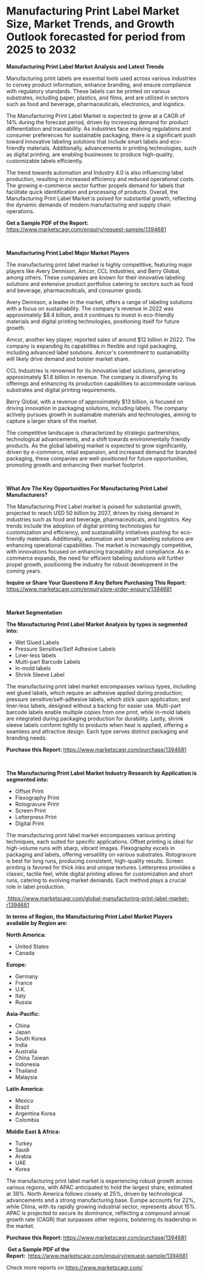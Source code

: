 <p><h1>Manufacturing Print Label Market Size, Market Trends, and Growth Outlook forecasted for period from 2025 to 2032</h1></p><p><strong>Manufacturing Print Label Market Analysis and Latest Trends</strong></p>
<p><p>Manufacturing print labels are essential tools used across various industries to convey product information, enhance branding, and ensure compliance with regulatory standards. These labels can be printed on various substrates, including paper, plastics, and films, and are utilized in sectors such as food and beverage, pharmaceuticals, electronics, and logistics.</p><p>The Manufacturing Print Label Market is expected to grow at a CAGR of 14% during the forecast period, driven by increasing demand for product differentiation and traceability. As industries face evolving regulations and consumer preferences for sustainable packaging, there is a significant push toward innovative labeling solutions that include smart labels and eco-friendly materials. Additionally, advancements in printing technologies, such as digital printing, are enabling businesses to produce high-quality, customizable labels efficiently. </p><p>The trend towards automation and Industry 4.0 is also influencing label production, resulting in increased efficiency and reduced operational costs. The growing e-commerce sector further propels demand for labels that facilitate quick identification and processing of products. Overall, the Manufacturing Print Label Market is poised for substantial growth, reflecting the dynamic demands of modern manufacturing and supply chain operations.</p></p>
<p><strong>Get a Sample PDF of the Report:&nbsp;</strong> <a href="https://www.marketscagr.com/enquiry/request-sample/1394681?utm_campaign=2653&utm_medium=2&utm_source=Github&utm_content=ia&utm_term=22032025&utm_id=manufacturing-print-label">https://www.marketscagr.com/enquiry/request-sample/1394681</a></p>
<p>&nbsp;</p>
<p><strong>Manufacturing Print Label Major Market Players</strong></p>
<p><p>The manufacturing print label market is highly competitive, featuring major players like Avery Dennison, Amcor, CCL Industries, and Berry Global, among others. These companies are known for their innovative labeling solutions and extensive product portfolios catering to sectors such as food and beverage, pharmaceuticals, and consumer goods.</p><p>Avery Dennison, a leader in the market, offers a range of labeling solutions with a focus on sustainability. The company's revenue in 2022 was approximately $8.4 billion, and it continues to invest in eco-friendly materials and digital printing technologies, positioning itself for future growth.</p><p>Amcor, another key player, reported sales of around $12 billion in 2022. The company is expanding its capabilities in flexible and rigid packaging, including advanced label solutions. Amcor's commitment to sustainability will likely drive demand and bolster market share.</p><p>CCL Industries is renowned for its innovative label solutions, generating approximately $1.6 billion in revenue. The company is diversifying its offerings and enhancing its production capabilities to accommodate various substrates and digital printing requirements.</p><p>Berry Global, with a revenue of approximately $13 billion, is focused on driving innovation in packaging solutions, including labels. The company actively pursues growth in sustainable materials and technologies, aiming to capture a larger share of the market.</p><p>The competitive landscape is characterized by strategic partnerships, technological advancements, and a shift towards environmentally friendly products. As the global labeling market is expected to grow significantly, driven by e-commerce, retail expansion, and increased demand for branded packaging, these companies are well-positioned for future opportunities, promoting growth and enhancing their market footprint.</p></p>
<p>&nbsp;</p>
<p><strong>What Are The Key Opportunities For Manufacturing Print Label Manufacturers?</strong></p>
<p><p>The Manufacturing Print Label market is poised for substantial growth, projected to reach USD 50 billion by 2027, driven by rising demand in industries such as food and beverage, pharmaceuticals, and logistics. Key trends include the adoption of digital printing technologies for customization and efficiency, and sustainability initiatives pushing for eco-friendly materials. Additionally, automation and smart labeling solutions are enhancing operational capabilities. The market is increasingly competitive, with innovations focused on enhancing traceability and compliance. As e-commerce expands, the need for efficient labeling solutions will further propel growth, positioning the industry for robust development in the coming years.</p></p>
<p><strong>Inquire or Share Your Questions If Any Before Purchasing This Report:</strong> <a href="https://www.marketscagr.com/enquiry/pre-order-enquiry/1394681?utm_campaign=2653&utm_medium=2&utm_source=Github&utm_content=ia&utm_term=22032025&utm_id=manufacturing-print-label">https://www.marketscagr.com/enquiry/pre-order-enquiry/1394681</a></p>
<p>&nbsp;</p>
<p><strong>Market Segmentation</strong></p>
<p><strong>The Manufacturing Print Label Market Analysis by types is segmented into:</strong></p>
<p><ul><li>Wet Glued Labels</li><li>Pressure Sensitive/Self Adhesive Labels</li><li>Liner-less labels</li><li>Multi-part Barcode Labels</li><li>In-mold labels</li><li>Shrink Sleeve Label</li></ul></p>
<p><p>The manufacturing print label market encompasses various types, including wet glued labels, which require an adhesive applied during production; pressure sensitive/self-adhesive labels, which stick upon application; and liner-less labels, designed without a backing for easier use. Multi-part barcode labels enable multiple copies from one print, while in-mold labels are integrated during packaging production for durability. Lastly, shrink sleeve labels conform tightly to products when heat is applied, offering a seamless and attractive design. Each type serves distinct packaging and branding needs.</p></p>
<p><strong>Purchase this Report:&nbsp;</strong><a href="https://www.marketscagr.com/purchase/1394681?utm_campaign=2653&utm_medium=2&utm_source=Github&utm_content=ia&utm_term=22032025&utm_id=manufacturing-print-label">https://www.marketscagr.com/purchase/1394681</a></p>
<p>&nbsp;</p>
<p><strong>The Manufacturing Print Label Market Industry Research by Application is segmented into:</strong></p>
<p><ul><li>Offset Print</li><li>Flexography Print</li><li>Rotogravure Print</li><li>Screen Print</li><li>Letterpress Print</li><li>Digital Print</li></ul></p>
<p><p>The manufacturing print label market encompasses various printing techniques, each suited for specific applications. Offset printing is ideal for high-volume runs with sharp, vibrant images. Flexography excels in packaging and labels, offering versatility on various substrates. Rotogravure is best for long runs, producing consistent, high-quality results. Screen printing is favored for thick inks and unique textures. Letterpress provides a classic, tactile feel, while digital printing allows for customization and short runs, catering to evolving market demands. Each method plays a crucial role in label production.</p></p>
<p><a href="https://www.marketscagr.com/global-manufacturing-print-label-market-r1394681?utm_campaign=2653&utm_medium=2&utm_source=Github&utm_content=ia&utm_term=22032025&utm_id=manufacturing-print-label">&nbsp;https://www.marketscagr.com/global-manufacturing-print-label-market-r1394681</a></p>
<p><strong>In terms of Region, the Manufacturing Print Label Market Players available by Region are:</strong></p>
<p>
    <p> <strong> North America: </strong>
        <ul>
            <li>United States</li>
            <li>Canada</li>
        </ul>
        </p> 
    <p> <strong> Europe: </strong>
        <ul>
            <li>Germany</li>
            <li>France</li>
            <li>U.K.</li>
            <li>Italy</li>
            <li>Russia</li>
        </ul>
        </p> 
    <p> <strong> Asia-Pacific: </strong>
        <ul>
            <li>China</li>
            <li>Japan</li>
            <li>South Korea</li>
            <li>India</li>
            <li>Australia</li>
            <li>China Taiwan</li>
            <li>Indonesia</li>
            <li>Thailand</li>
            <li>Malaysia</li>
        </ul>
        </p> 
    <p> <strong> Latin America: </strong>
        <ul>
            <li>Mexico</li>
            <li>Brazil</li>
            <li>Argentina Korea</li>
            <li>Colombia</li>
        </ul>
        </p> 
    <p> <strong> Middle East & Africa: </strong>
        <ul>
            <li>Turkey</li>
            <li>Saudi</li>
            <li>Arabia</li>
            <li>UAE</li>
            <li>Korea</li>
        </ul>
    </p>
    </p>
<p><p>The manufacturing print label market is experiencing robust growth across various regions, with APAC anticipated to hold the largest share, estimated at 38%. North America follows closely at 25%, driven by technological advancements and a strong manufacturing base. Europe accounts for 22%, while China, with its rapidly growing industrial sector, represents about 15%. APAC is projected to secure its dominance, reflecting a compound annual growth rate (CAGR) that surpasses other regions, bolstering its leadership in the market.</p></p>
<p><strong>Purchase this Report: </strong><a href="https://www.marketscagr.com/purchase/1394681?utm_campaign=2653&utm_medium=2&utm_source=Github&utm_content=ia&utm_term=22032025&utm_id=manufacturing-print-label">https://www.marketscagr.com/purchase/1394681</a></p>
<p>&nbsp;<strong>Get a Sample PDF of the Report:&nbsp;&nbsp;</strong><a href="https://www.marketscagr.com/enquiry/request-sample/1394681?utm_campaign=2653&utm_medium=2&utm_source=Github&utm_content=ia&utm_term=22032025&utm_id=manufacturing-print-label">https://www.marketscagr.com/enquiry/request-sample/1394681</a></p>
<p><strong></strong></p>
<p>Check more reports on <a href="https://www.marketscagr.com/?utm_campaign=2653&utm_medium=2&utm_source=Github&utm_content=ia&utm_term=22032025&utm_id=manufacturing-print-label">https://www.marketscagr.com/</a></p>